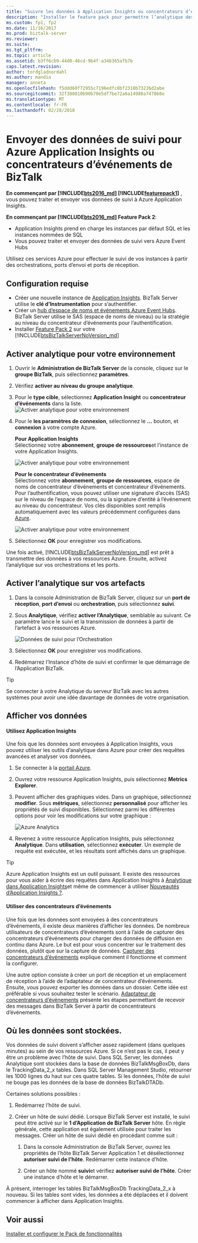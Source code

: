 ```yaml
---
title: "Suivre les données à Application Insights ou concentrateurs d’événements | Documents Microsoft"
description: "Installer le feature pack pour permettre l’analytique des données suivies avec Azure Application Insights ou Azure Event Hubs dans BizTalk Server"
ms.custom: fp1, fp2
ms.date: 11/16/2017
ms.prod: biztalk-server
ms.reviewer: 
ms.suite: 
ms.tgt_pltfrm: 
ms.topic: article
ms.assetid: b3ff6cb9-44d0-46cd-9b4f-a346365afb7b
caps.latest.revision: 
author: tordgladnordahl
ms.author: mandia
manager: anneta
ms.openlocfilehash: f5ddd60f72955c7196edfc8bf2310b73226d2abe
ms.sourcegitcommit: 32f380810b90b70e5df7be72a6a14988a747868e
ms.translationtype: MT
ms.contentlocale: fr-FR
ms.lasthandoff: 02/28/2018
---
```

# <a name="send-biztalk-tracking-data-to-azure-application-insights-or-event-hubs"></a>Envoyer des données de suivi pour Azure Application Insights ou concentrateurs d’événements de BizTalk

**En commençant par [!INCLUDE[bts2016_md](../includes/bts2016-md.md)] [!INCLUDE[featurepack1](../includes/featurepack1.md)]** , vous pouvez traiter et envoyer vos données de suivi à Azure Application Insights. 
          
**En commençant par [!INCLUDE[bts2016_md](../includes/bts2016-md.md)] Feature Pack 2**:

* Application Insights prend en charge les instances par défaut SQL et les instances nommées de SQL
* Vous pouvez traiter et envoyer des données de suivi vers Azure Event Hubs

Utilisez ces services Azure pour effectuer le suivi de vos instances à partir des orchestrations, ports d’envoi et ports de réception.

## <a name="prerequisites"></a>Configuration requise
* Créer une nouvelle instance de [Application Insights](https://docs.microsoft.com/azure/application-insights/app-insights-create-new-resource). BizTalk Server utilise le **clé d’Instrumentation** pour s’authentifier.
* Créer un [hub d’espace de noms et événements Azure Event Hubs](https://docs.microsoft.com/azure/event-hubs/event-hubs-create). BizTalk Server utilise le SAS (espace de noms de niveau) ou la stratégie au niveau du concentrateur d’événements pour l’authentification.
* Installer [Feature Pack 2](https://aka.ms/bts2016fp2) sur votre [!INCLUDE[btsBizTalkServerNoVersion_md](../includes/btsbiztalkservernoversion-md.md)]

## <a name="enable-analytics-for-your-environment"></a>Activer analytique pour votre environnement

1. Ouvrir le **Administration de BizTalk Server** de la console, cliquez sur le **groupe BizTalk**, puis sélectionnez **paramètres**. 
2. Vérifiez **activer au niveau du groupe analytique**.
3. Pour le **type cible**, sélectionnez **Application Insight** ou **concentrateur d’événements** dans la liste.
    ![Activer analytique pour votre environnement](../core/media/environmentsettingapplicationinishgt.PNG)

4. Pour le **les paramètres de connexion**, sélectionnez le **...**  bouton, et **connexion** à votre compte Azure.  

    **Pour Application Insights**  
    Sélectionnez votre **abonnement**, **groupe de ressources**et l’instance de votre Application Insights.

    ![Activer analytique pour votre environnement](../core/media/analytics-group-application-insights.png)

    **Pour le concentrateur d’événements**  
    Sélectionnez votre **abonnement**, **groupe de ressources**, espace de noms de concentrateur d’événements et concentrateur d’événements. Pour l’authentification, vous pouvez utiliser une signature d’accès (SAS) sur le niveau de l’espace de noms, ou la signature d’entité à l’événement au niveau du concentrateur. Vos clés disponibles sont remplis automatiquement avec les valeurs précédemment configurées dans [Azure](https://portal.azure.com).

    ![Activer analytique pour votre environnement](../core/media/send-tracking-data-to-azure.png)

5. Sélectionnez **OK** pour enregistrer vos modifications. 

Une fois activé, [!INCLUDE[btsBizTalkServerNoVersion_md](../includes/btsbiztalkservernoversion-md.md)] est prêt à transmettre des données à vos ressources Azure. Ensuite, activez l’analytique sur vos orchestrations et les ports. 

## <a name="enable-analytics-on-your-artifacts"></a>Activer l’analytique sur vos artefacts

1. Dans la console Administration de BizTalk Server, cliquez sur un **port de réception**, **port d’envoi** ou **orchestration**, puis sélectionnez **suivi**.
2. Sous **Analytique**, vérifiez **activer l’Analytique**, semblable au suivant. Ce paramètre lance le suivi et la transmission de données à partir de l’artefact à vos ressources Azure.
    
    ![Données de suivi pour l’Orchestration](../core/media/orchestrationsettingsapplicationinsight.PNG)

3. Sélectionnez **OK** pour enregistrer vos modifications.
4. Redémarrez l’Instance d’hôte de suivi et confirmer le que démarrage de l’Application BizTalk.

> [!TIP]
> Se connecter à votre Analytique du serveur BizTalk avec les autres systèmes pour avoir une idée davantage de données de votre organisation.

## <a name="view-your-data"></a>Afficher vos données

#### <a name="use-application-insights"></a>Utilisez Application Insights
Une fois que les données sont envoyées à Application Insights, vous pouvez utiliser les outils d’analytique dans Azure pour créer des requêtes avancées et analyser vos données.

1. Se connecter à la [portail Azure](https://portal.azure.com).
2. Ouvrez votre ressource Application Insights, puis sélectionnez **Metrics Explorer**.
3. Peuvent afficher des graphiques vides. Dans un graphique, sélectionnez **modifier**. Sous **métriques**, sélectionnez **personnalisé** pour afficher les propriétés de suivi disponibles. Sélectionnez parmi les différentes options pour voir les modifications sur votre graphique : 

    ![Azure Analytics](../core/media/azure-stream-metrics-custom.png)

4. Revenez à votre ressource Application Insights, puis sélectionnez **Analytique**. Dans **utilisation**, sélectionnez **exécuter**. Un exemple de requête est exécutée, et les résultats sont affichés dans un graphique.  

> [!TIP]
> Azure Application Insights est un outil puissant. Il existe des ressources pour vous aider à écrire des requêtes dans Application Insights à [Analytique dans Application Insights](https://docs.microsoft.com/azure/application-insights/app-insights-analytics)et même de commencer à utiliser [Nouveautés d’Application Insights ?](https://docs.microsoft.com/azure/application-insights/app-insights-overview).

#### <a name="use-event-hubs"></a>Utiliser des concentrateurs d’événements
Une fois que les données sont envoyées à des concentrateurs d’événements, il existe deux manières d’afficher les données. De nombreux utilisateurs de concentrateurs d’événements sont à l’aide de capturer des concentrateurs d’événements pour charger des données de diffusion en continu dans Azure. Le but est pour vous concentrer sur le traitement des données, plutôt que sur la capture de données. [Capturer des concentrateurs d’événements](https://docs.microsoft.com/azure/event-hubs/event-hubs-capture-overview) explique comment il fonctionne et comment la configurer.

Une autre option consiste à créer un port de réception et un emplacement de réception à l’aide de l’adaptateur de concentrateur d’événements. Ensuite, vous pouvez exporter les données dans un dossier. Cette idée est préférable si vous souhaitez tester le scénario. [Adaptateur de concentrateurs d’événements](event-hubs-adapter.md) présente les étapes permettant de recevoir des messages dans BizTalk Server à partir de concentrateurs d’événements.

## <a name="where-the-data-is-stored"></a>Où les données sont stockées.

Vos données de suivi doivent s’afficher assez rapidement (dans quelques minutes) au sein de vos ressources Azure. Si ce n’est pas le cas, il peut y être un problème avec l’hôte de suivi. Dans SQL Server, les données Analytique sont stockées dans la base de données BizTalkMsgBoxDb, dans le TrackingData_2_*x* tables. Dans SQL Server Management Studio, retourner les 1000 lignes du haut sur ces quatre tables. Si les données, l’hôte de suivi ne bouge pas les données de la base de données BizTalkDTADb. 

Certaines solutions possibles :

1. Redémarrez l’hôte de suivi.
2. Créer un hôte de suivi dédié. Lorsque BizTalk Server est installé, le suivi peut être activé sur le **1 d’Application de BizTalk Server** hôte. En règle générale, cette application est également utilisée pour traiter les messages. Créer un hôte de suivi dédié en procédant comme suit : 

    1. Dans la console Administration de BizTalk Server, ouvrez les propriétés de l’hôte BizTalk Server Application 1 et désélectionnez **autoriser suivi de l’hôte**. Redémarrer cette instance d’hôte.

    2. Créer un hôte nommé **suivi**et vérifiez **autoriser suivi de l’hôte**. Créer une instance d’hôte et le démarrer.

À présent, interroger les tables BizTalkMsgBoxDb TrackingData_2_x à nouveau. Si les tables sont vides, les données a été déplacées et il doivent commencer à afficher dans Application Insights.
    
## <a name="see-also"></a>Voir aussi
 [Installer et configurer le Pack de fonctionnalités](../core/configure-the-feature-pack.md)